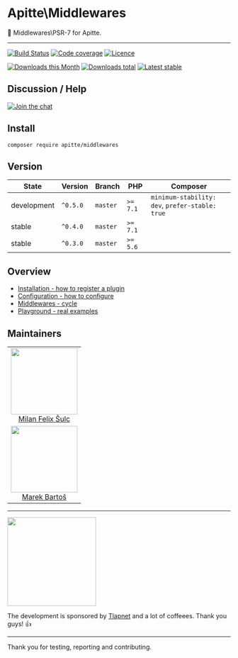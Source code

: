 # Apitte\Middlewares

:wrench: Middlewares\PSR-7 for Apitte.

-----

[![Build Status](https://img.shields.io/travis/apitte/middlewares.svg?style=flat-square)](https://travis-ci.org/apitte/middlewares)
[![Code coverage](https://img.shields.io/coveralls/apitte/middlewares.svg?style=flat-square)](https://coveralls.io/r/apitte/middlewares)
[![Licence](https://img.shields.io/packagist/l/apitte/middlewares.svg?style=flat-square)](https://packagist.org/packages/apitte/middlewares)

[![Downloads this Month](https://img.shields.io/packagist/dm/apitte/middlewares.svg?style=flat-square)](https://packagist.org/packages/apitte/middlewares)
[![Downloads total](https://img.shields.io/packagist/dt/apitte/middlewares.svg?style=flat-square)](https://packagist.org/packages/apitte/middlewares)
[![Latest stable](https://img.shields.io/packagist/v/apitte/middlewares.svg?style=flat-square)](https://packagist.org/packages/apitte/middlewares)

## Discussion / Help

[![Join the chat](https://img.shields.io/gitter/room/apitte/apitte.svg?style=flat-square)](http://bit.ly/apittegitter)

## Install

```
composer require apitte/middlewares
```

## Version

| State       | Version      | Branch   | PHP      | Composer                                        |
|-------------|--------------|----------|----------|-------------------------------------------------|
| development | `^0.5.0`     | `master` | `>= 7.1` | `minimum-stability: dev`, `prefer-stable: true` |
| stable      | `^0.4.0`     | `master` | `>= 7.1` |                                                 |
| stable      | `^0.3.0`     | `master` | `>= 5.6` |                                                 |

## Overview

- [Installation - how to register a plugin](https://github.com/apitte/middlewares/tree/master/.docs#plugin)
- [Configuration - how to configure](https://github.com/apitte/middlewares/tree/master/.docs#configuration)
- [Middlewares - cycle](https://github.com/apitte/middlewares/tree/master/.docs#middlewares)
- [Playground - real examples](https://github.com/apitte/middlewares/tree/master/.docs#playground)

## Maintainers

<table>
  <tbody>
    <tr>
      <td align="center">
        <a href="https://github.com/f3l1x">
            <img width="150" height="150" src="https://avatars2.githubusercontent.com/u/538058?v=3&s=150">
        </a>
        </br>
        <a href="https://github.com/f3l1x">Milan Felix Šulc</a>
      </td>
    </tr>
    <tr>
      <td align="center">
        <a href="https://github.com/mabar">
            <img width="150" height="150" src="https://avatars0.githubusercontent.com/u/20974277?s=400&v=4">
        </a>
        </br>
        <a href="https://github.com/mabar">Marek Bartoš</a>
      </td>
    </tr>
  <tbody>
</table>

-----

<a href="https://github.com/tlapnet"><img  width="200" src="https://cdn.rawgit.com/f3l1x/xsource/2463efb7/assets/tlapdev.png"></a>

The development is sponsored by [Tlapnet](http://www.tlapnet.cz) and a lot of coffeees. Thank you guys! :+1:

-----

Thank you for testing, reporting and contributing.
